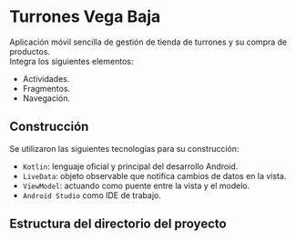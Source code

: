 # Turrones Vega Baja   

Aplicación móvil sencilla de gestión de tienda de turrones y su compra de productos.  
Integra los siguientes elementos:  
- Actividades.  
- Fragmentos.  
- Navegación.  

## Construcción
Se utilizaron las siguientes tecnologías para su construcción:  
- `Kotlin`: lenguaje oficial y principal del desarrollo Android.
- `LiveData`: objeto observable que notifica cambios de datos en la vista.
- `ViewModel`: actuando como puente entre la vista y el modelo.
- `Android Studio` como IDE de trabajo.

## Estructura del directorio del proyecto
